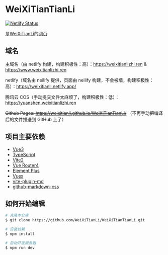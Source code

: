 # WeiXiTianTianLi

[![Netlify Status](https://api.netlify.com/api/v1/badges/0adbff58-79ac-491c-80db-4187c2be55a0/deploy-status)](https://app.netlify.com/sites/weixitianli/deploys)

是[WeiXiTianLi](https://github.com/WeiXiTianLi)的[网页](https://weixitianlizhi.ren)

## 域名

主域名（由 netlify 构建，构建积极性：高）：https://weixitianlizhi.ren & https://www.weixitianlizhi.ren

netlify（域名由 neilify 提供，页面由 neilify 构建，不会被墙，构建积极性：高）：https://weixitianli.netlify.app/

腾讯云 COS（手动提交文件太麻烦了，构建积极性：低）：https://yuanshen.weixitianlizhi.ren

~~Github Pages: https://weixitianli.github.io/WeiXiTianTianLi/~~ （不再手动把编译后的文件推送到 GitHub 上了）

## 项目主要依赖

- [Vue3](https://github.com/vuejs/vue)
- [TypeScript](https://github.com/microsoft/TypeScript)
- [Vite2](https://github.com/vitejs/vite)
- [Vue Router4](https://github.com/vuejs/vue-router)
- [Element Plus](https://github.com/element-plus/element-plus)
- [Vuex](https://github.com/vuejs/vuex)
- [vite-plugin-md](https://github.com/antfu/vite-plugin-md)
- [github-markdown-css](https://github.com/sindresorhus/github-markdown-css)

## 如何开始编辑

```bash
# 克隆本仓库
$ git clone https://github.com/WeiXiTianLi/WeiXiTianTianLi.git

# 安装依赖
$ npm install

# 启动开发服务器
$ npm run dev
```